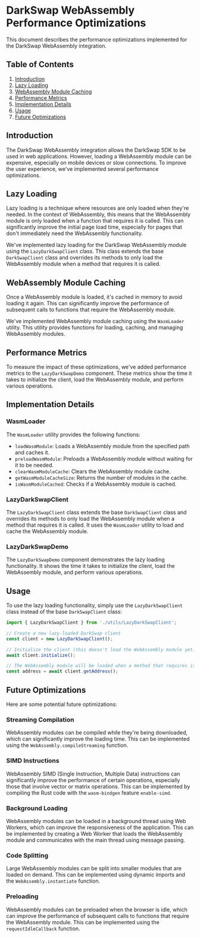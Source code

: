 # DarkSwap WebAssembly Performance Optimizations

This document describes the performance optimizations implemented for the DarkSwap WebAssembly integration.

## Table of Contents

1. [Introduction](#introduction)
2. [Lazy Loading](#lazy-loading)
3. [WebAssembly Module Caching](#webassembly-module-caching)
4. [Performance Metrics](#performance-metrics)
5. [Implementation Details](#implementation-details)
6. [Usage](#usage)
7. [Future Optimizations](#future-optimizations)

## Introduction

The DarkSwap WebAssembly integration allows the DarkSwap SDK to be used in web applications. However, loading a WebAssembly module can be expensive, especially on mobile devices or slow connections. To improve the user experience, we've implemented several performance optimizations.

## Lazy Loading

Lazy loading is a technique where resources are only loaded when they're needed. In the context of WebAssembly, this means that the WebAssembly module is only loaded when a function that requires it is called. This can significantly improve the initial page load time, especially for pages that don't immediately need the WebAssembly functionality.

We've implemented lazy loading for the DarkSwap WebAssembly module using the `LazyDarkSwapClient` class. This class extends the base `DarkSwapClient` class and overrides its methods to only load the WebAssembly module when a method that requires it is called.

## WebAssembly Module Caching

Once a WebAssembly module is loaded, it's cached in memory to avoid loading it again. This can significantly improve the performance of subsequent calls to functions that require the WebAssembly module.

We've implemented WebAssembly module caching using the `WasmLoader` utility. This utility provides functions for loading, caching, and managing WebAssembly modules.

## Performance Metrics

To measure the impact of these optimizations, we've added performance metrics to the `LazyDarkSwapDemo` component. These metrics show the time it takes to initialize the client, load the WebAssembly module, and perform various operations.

## Implementation Details

### WasmLoader

The `WasmLoader` utility provides the following functions:

- `loadWasmModule`: Loads a WebAssembly module from the specified path and caches it.
- `preloadWasmModule`: Preloads a WebAssembly module without waiting for it to be needed.
- `clearWasmModuleCache`: Clears the WebAssembly module cache.
- `getWasmModuleCacheSize`: Returns the number of modules in the cache.
- `isWasmModuleCached`: Checks if a WebAssembly module is cached.

### LazyDarkSwapClient

The `LazyDarkSwapClient` class extends the base `DarkSwapClient` class and overrides its methods to only load the WebAssembly module when a method that requires it is called. It uses the `WasmLoader` utility to load and cache the WebAssembly module.

### LazyDarkSwapDemo

The `LazyDarkSwapDemo` component demonstrates the lazy loading functionality. It shows the time it takes to initialize the client, load the WebAssembly module, and perform various operations.

## Usage

To use the lazy loading functionality, simply use the `LazyDarkSwapClient` class instead of the base `DarkSwapClient` class:

```typescript
import { LazyDarkSwapClient } from './utils/LazyDarkSwapClient';

// Create a new lazy-loaded DarkSwap client
const client = new LazyDarkSwapClient();

// Initialize the client (this doesn't load the WebAssembly module yet)
await client.initialize();

// The WebAssembly module will be loaded when a method that requires it is called
const address = await client.getAddress();
```

## Future Optimizations

Here are some potential future optimizations:

### Streaming Compilation

WebAssembly modules can be compiled while they're being downloaded, which can significantly improve the loading time. This can be implemented using the `WebAssembly.compileStreaming` function.

### SIMD Instructions

WebAssembly SIMD (Single Instruction, Multiple Data) instructions can significantly improve the performance of certain operations, especially those that involve vector or matrix operations. This can be implemented by compiling the Rust code with the `wasm-bindgen` feature `enable-simd`.

### Background Loading

WebAssembly modules can be loaded in a background thread using Web Workers, which can improve the responsiveness of the application. This can be implemented by creating a Web Worker that loads the WebAssembly module and communicates with the main thread using message passing.

### Code Splitting

Large WebAssembly modules can be split into smaller modules that are loaded on demand. This can be implemented using dynamic imports and the `WebAssembly.instantiate` function.

### Preloading

WebAssembly modules can be preloaded when the browser is idle, which can improve the performance of subsequent calls to functions that require the WebAssembly module. This can be implemented using the `requestIdleCallback` function.